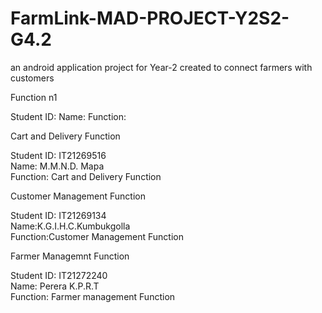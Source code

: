 # FarmLink-MAD-PROJECT-Y2S2-G4.2
 an android application project for Year-2 created to connect farmers with customers


Function n1

Student ID:
Name:
Function: 


Cart and Delivery Function </br>

Student ID: IT21269516 </br>
Name: M.M.N.D. Mapa </br>
Function: Cart and Delivery Function </br>


Customer Management Function <br/>

Student ID: IT21269134 <br/>
Name:K.G.I.H.C.Kumbukgolla <br/>
Function:Customer Management Function <br/>


Farmer Managemnt Function <br/>

Student ID: IT21272240	<br/>
Name: Perera K.P.R.T <br/>
Function: Farmer management Function <br/>










